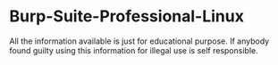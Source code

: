 # Burp-Suite-Professional-Linux
All the information available is just for educational purpose. If anybody found guilty using this information for illegal use is self responsible.
